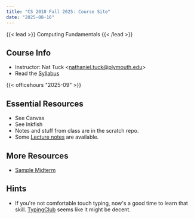 ```yaml
---
title: "CS 2010 Fall 2025: Course Site"
date: "2025-08-16"
---
```


{{< lead >}}
Computing Fundamentals
{{< /lead >}}

## Course Info

- Instructor: Nat Tuck \<<nathaniel.tuck@plymouth.edu>\>
- Read the [Syllabus](./syllabus)

{{< officehours "2025-09" >}}

## Essential Resources

- See Canvas
- See Inkfish
- Notes and stuff from class are in the scratch repo.
- Some [Lecture notes](./notes) are available.

## More Resources

- [Sample Midterm](./cs2010-2509-sample-midterm.pdf)

## Hints

- If you're not comfortable touch typing, now's a good time to learn that skill.
  [TypingClub](https://www.typingclub.com/) seems like it might be decent.
